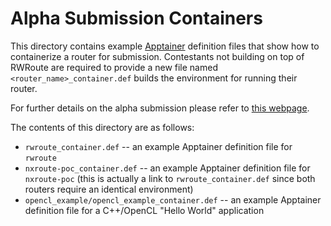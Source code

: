 # Alpha Submission Containers

This directory contains example [Apptainer](https://apptainer.org/docs/user/latest/)
definition files that show how to containerize a router for submission.
Contestants not building on top of RWRoute are required to provide a new file named `<router_name>_container.def`
builds the environment for running their router.

For further details on the alpha submission please refer to
[this webpage](https://xilinx.github.io/fpga24_routing_contest/alpha_submission.html).

The contents of this directory are as follows:

* `rwroute_container.def` -- an example Apptainer definition file for `rwroute`
* `nxroute-poc_container.def` -- an example Apptainer definition file for `nxroute-poc` (this is actually a link to `rwroute_container.def` since both routers require an identical environment)
* `opencl_example/opencl_example_container.def` -- an example Apptainer definition file for a C++/OpenCL "Hello World" application
